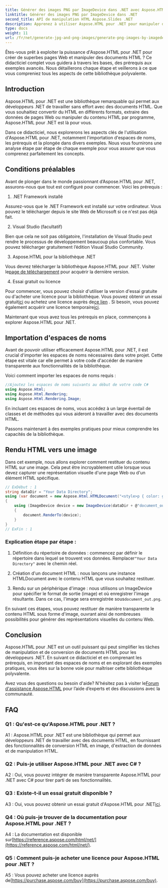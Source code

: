 ```yaml
---
title: Générer des images PNG par ImageDevice dans .NET avec Aspose.HTML
linktitle: Générer des images PNG par ImageDevice dans .NET
second_title: API de manipulation HTML Aspose.Slides .NET
description: Apprenez à utiliser Aspose.HTML pour .NET pour manipuler des documents HTML, convertir du HTML en images, et bien plus encore. Tutoriel étape par étape avec FAQ.
type: docs
weight: 11
url: /fr/net/generate-jpg-and-png-images/generate-png-images-by-imagedevice/
---
```


Êtes-vous prêt à exploiter la puissance d'Aspose.HTML pour .NET pour créer de superbes pages Web et manipuler des documents HTML ? Ce didacticiel complet vous guidera à travers les bases, des prérequis aux exemples avancés. Nous détaillerons chaque étape et veillerons à ce que vous compreniez tous les aspects de cette bibliothèque polyvalente.

## Introduction

Aspose.HTML pour .NET est une bibliothèque remarquable qui permet aux développeurs .NET de travailler sans effort avec des documents HTML. Que vous souhaitiez convertir du HTML en différents formats, extraire des données de pages Web ou manipuler du contenu HTML par programme, Aspose.HTML pour .NET est là pour vous.

Dans ce didacticiel, nous explorerons les aspects clés de l'utilisation d'Aspose.HTML pour .NET, notamment l'importation d'espaces de noms, les prérequis et la plongée dans divers exemples. Nous vous fournirons une analyse étape par étape de chaque exemple pour vous assurer que vous comprenez parfaitement les concepts.

## Conditions préalables

Avant de plonger dans le monde passionnant d’Aspose.HTML pour .NET, assurons-nous que tout est configuré pour commencer. Voici les prérequis :

1. .NET Framework installé

Assurez-vous que le .NET Framework est installé sur votre ordinateur. Vous pouvez le télécharger depuis le site Web de Microsoft si ce n'est pas déjà fait.

2. Visual Studio (facultatif)

Bien que cela ne soit pas obligatoire, l'installation de Visual Studio peut rendre le processus de développement beaucoup plus confortable. Vous pouvez télécharger gratuitement l’édition Visual Studio Community.

3. Aspose.HTML pour la bibliothèque .NET

 Vous devrez télécharger la bibliothèque Aspose.HTML pour .NET. Visiter le[page de téléchargement](https://releases.aspose.com/html/net/) pour acquérir la dernière version.

4. Essai gratuit ou licence

 Pour commencer, vous pouvez choisir d'utiliser la version d'essai gratuite ou d'acheter une licence pour la bibliothèque. Vous pouvez obtenir un essai gratuit[ici](https://releases.aspose.com/) ou achetez une licence auprès de[ce lien](https://purchase.aspose.com/buy) . Si besoin, vous pouvez également acquérir une licence temporaire[ici](https://purchase.aspose.com/temporary-license/).

Maintenant que vous avez tous les prérequis en place, commençons à explorer Aspose.HTML pour .NET.

## Importation d'espaces de noms

Avant de pouvoir utiliser efficacement Aspose.HTML pour .NET, il est crucial d'importer les espaces de noms nécessaires dans votre projet. Cette étape est vitale car elle permet à votre code d'accéder de manière transparente aux fonctionnalités de la bibliothèque.

Voici comment importer les espaces de noms requis :

```csharp
//Ajoutez les espaces de noms suivants au début de votre code C#
using Aspose.Html;
using Aspose.Html.Rendering;
using Aspose.Html.Rendering.Image;
```

En incluant ces espaces de noms, vous accédez à un large éventail de classes et de méthodes qui vous aideront à travailler avec des documents HTML.

Passons maintenant à des exemples pratiques pour mieux comprendre les capacités de la bibliothèque.

## Rendu HTML vers une image

Dans cet exemple, nous allons explorer comment restituer du contenu HTML sur une image. Cela peut être incroyablement utile lorsque vous devez capturer une représentation visuelle d'une page Web ou d'un élément HTML spécifique.

```csharp
// ExDébut : 1
string dataDir = "Your Data Directory";
using (var document = new Aspose.Html.HTMLDocument("<style>p { color: green; }</style><p>my first paragraph</p>", @"c:\work\"))
{
    using (ImageDevice device = new ImageDevice(dataDir + @"document_out.png"))
    {
        document.RenderTo(device);
    }
}
// ExFin : 1
```

### Explication étape par étape :

1.  Définition du répertoire de données : commencez par définir le répertoire dans lequel se trouvent vos données. Remplacer`"Your Data Directory"` avec le chemin réel.

2. Création d'un document HTML : nous lançons une instance HTMLDocument avec le contenu HTML que vous souhaitez restituer.

3.  Rendu sur un périphérique d'image : nous utilisons un ImageDevice pour spécifier le format de sortie (image) et où enregistrer l'image résultante. Dans ce cas, l'image sera enregistrée sous`document_out.png`.

En suivant ces étapes, vous pouvez restituer de manière transparente le contenu HTML sous forme d'image, ouvrant ainsi de nombreuses possibilités pour générer des représentations visuelles du contenu Web.

## Conclusion

Aspose.HTML pour .NET est un outil puissant qui peut simplifier les tâches de manipulation et de conversion de documents HTML pour les développeurs .NET. En suivant ce didacticiel et en comprenant les prérequis, en important des espaces de noms et en explorant des exemples pratiques, vous êtes sur la bonne voie pour maîtriser cette bibliothèque polyvalente.

 Avez vous des questions ou besoin d'aide? N'hésitez pas à visiter le[Forum d'assistance Aspose.HTML](https://forum.aspose.com/) pour l’aide d’experts et des discussions avec la communauté.

## FAQ

### Q1 : Qu'est-ce qu'Aspose.HTML pour .NET ?

A1 : Aspose.HTML pour .NET est une bibliothèque qui permet aux développeurs .NET de travailler avec des documents HTML, en fournissant des fonctionnalités de conversion HTML en image, d'extraction de données et de manipulation HTML.

### Q2 : Puis-je utiliser Aspose.HTML pour .NET avec C# ?

A2 : Oui, vous pouvez intégrer de manière transparente Aspose.HTML pour .NET avec C# pour tirer parti de ses fonctionnalités.

### Q3 : Existe-t-il un essai gratuit disponible ?

A3 : Oui, vous pouvez obtenir un essai gratuit d'Aspose.HTML pour .NET[ici](https://releases.aspose.com/).

### Q4 : Où puis-je trouver de la documentation pour Aspose.HTML pour .NET ?

 A4 : La documentation est disponible sur[https://reference.aspose.com/html/net/](https://reference.aspose.com/html/net/).

### Q5 : Comment puis-je acheter une licence pour Aspose.HTML pour .NET ?

 A5 : Vous pouvez acheter une licence auprès de[https://purchase.aspose.com/buy](https://purchase.aspose.com/buy).